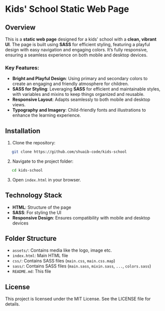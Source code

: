 # Kids' School Static Web Page

## Overview

This is a **static web page** designed for a kids' school with a **clean, vibrant UI**. The page is built using **SASS** for efficient styling, featuring a playful design with easy navigation and engaging colors. It’s fully responsive, ensuring a seamless experience on both mobile and desktop devices.

### Key Features:

- **Bright and Playful Design**: Using primary and secondary colors to create an engaging and friendly atmosphere for children.
- **SASS for Styling**: Leveraging **SASS** for efficient and maintainable styles, with variables and mixins to keep things organized and reusable.
- **Responsive Layout**: Adapts seamlessly to both mobile and desktop views.
- **Typography and Imagery**: Child-friendly fonts and illustrations to enhance the learning experience.

## Installation

1. Clone the repository:

```bash
   git clone https://github.com/shuaib-code/kids-school
```

2. Navigate to the project folder:

```bash
   cd kids-school
```

3. Open `index.html` in your browser.

## Technology Stack

- **HTML**: Structure of the page
- **SASS**: For styling the UI
- **Responsive Design**: Ensures compatibility with mobile and desktop devices

## Folder Structure

- `assets/`: Contains media like the logo, image etc.
- `index.html`: Main HTML file
- `css/`: Contains SASS files (`main.css`, `main.css.map`)
- `sass/`: Contains SASS files (`main.sass`, `mixin.sass`, `...`, `colors.sass`)
- `README.md`: This file

## License

This project is licensed under the MIT License. See the LICENSE file for details.
